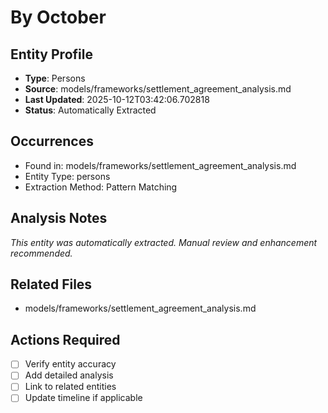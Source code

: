 # By October

## Entity Profile
- **Type**: Persons
- **Source**: models/frameworks/settlement_agreement_analysis.md
- **Last Updated**: 2025-10-12T03:42:06.702818
- **Status**: Automatically Extracted

## Occurrences
- Found in: models/frameworks/settlement_agreement_analysis.md
- Entity Type: persons
- Extraction Method: Pattern Matching

## Analysis Notes
*This entity was automatically extracted. Manual review and enhancement recommended.*

## Related Files
- models/frameworks/settlement_agreement_analysis.md

## Actions Required
- [ ] Verify entity accuracy
- [ ] Add detailed analysis
- [ ] Link to related entities
- [ ] Update timeline if applicable
